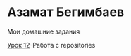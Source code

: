 # Азамат Бегимбаев 
Мои домашние задания

[Урок 12](https://azaman35.github.io/lesson12/ "Мое д/з")-Работа с repositories
